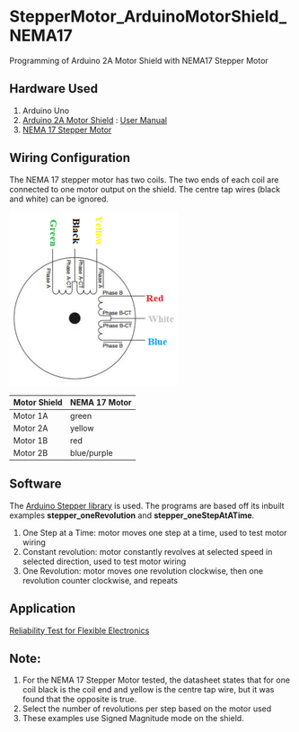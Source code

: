 # StepperMotor_ArduinoMotorShield_NEMA17
Programming of Arduino 2A Motor Shield with NEMA17 Stepper Motor

## Hardware Used 
1. Arduino Uno
2. [Arduino 2A Motor Shield](https://my.cytron.io/p-0.8amp-5v-26v-dc-motor-driver-shield-for-arduino-2-channels?r=1) : [User Manual](https://docs.google.com/document/d/1EiQAE_9VpDDm4rjZrySAoGjQldJnTk6rJIsUkqCT37w/view)
3. [NEMA 17 Stepper Motor](https://www.alibaba.com/product-detail/42mm-stepper-motor-JK42HS40-1204D-NEMA17_60232212584.html)


## Wiring Configuration
The NEMA 17 stepper motor has two coils. The two ends of each coil are connected to one motor output on the shield. The centre tap wires (black and white) can be ignored.

<img src="./images/NEMA17-Stepper-Motor-coil.png" alt="NEMA Stepper Motor Coil" width="300" />

| Motor Shield    | NEMA 17 Motor   |
|-----------------|-----------------|
| Motor 1A        | green           | 
| Motor 2A        | yellow          | 
| Motor 1B        | red             | 
| Motor 2B        | blue/purple     |


## Software
The [Arduino Stepper library](https://www.arduino.cc/reference/en/libraries/stepper/) is used. The programs are based off its inbuilt examples **stepper_oneRevolution** and **stepper_oneStepAtATime**. 

1. One Step at a Time: motor moves one step at a time, used to test motor wiring
2. Constant revolution: motor constantly revolves at selected speed in selected direction, used to test motor wiring
3. One Revolution: motor moves one revolution clockwise, then one revolution counter clockwise, and repeats

## Application 
[Reliability Test for Flexible Electronics](https://github.com/mcjy99/SimpleReliabilityTest)

## Note: 
1. For the NEMA 17 Stepper Motor tested, the datasheet states that for one coil black is the coil end and yellow is the centre tap wire, but it was found that the opposite is true.
2. Select the number of revolutions per step based on the motor used
3. These examples use Signed Magnitude mode on the shield.

